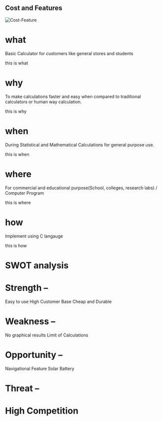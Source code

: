 ## Cost and Features
![Cost-Feature](https://user-images.githubusercontent.com/78854545/107904126-eab9d680-6f70-11eb-8748-46d2ac5ce955.png)


# what

Basic Calculator for customers like general stores and students

this is what
# why 

To make calculations faster and easy when compared to traditional calculators or human way
calculation.

this is why
# when 

During Statistical and Mathematical Calculations for general purpose use.

this is when 
# where

For commercial and educational purpose(School, colleges, research labs) / Computer Program

this is where

# how

Implement using C langauge

this is how

# SWOT analysis

# Strength –
 Easy to use
 High Customer Base
 Cheap and Durable

# Weakness –
 No graphical results
 Limit of Calculations

 # Opportunity –
 Navigational Feature
 Solar Battery

 # Threat –
High Competition
=======

